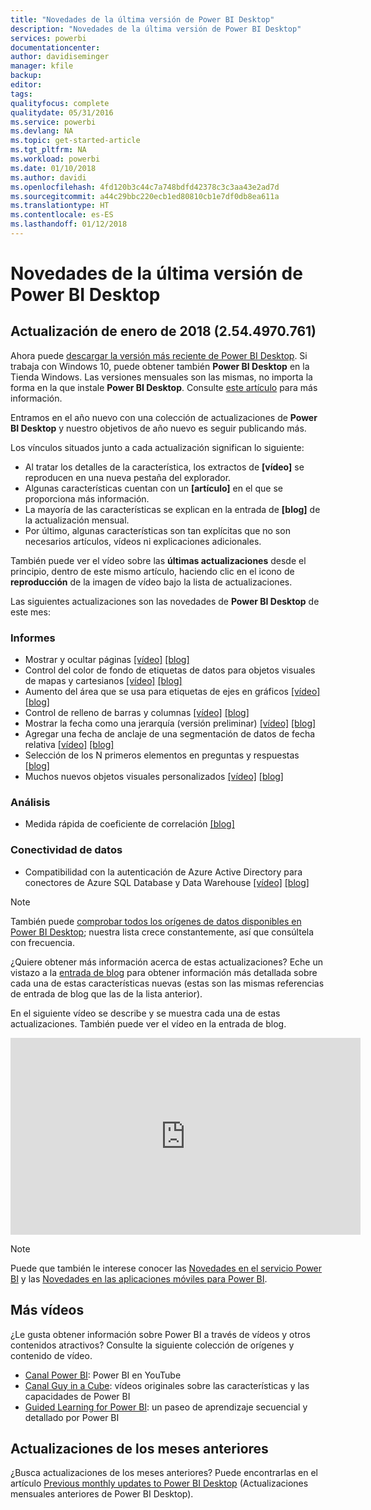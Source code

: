 ```yaml
---
title: "Novedades de la última versión de Power BI Desktop"
description: "Novedades de la última versión de Power BI Desktop"
services: powerbi
documentationcenter: 
author: davidiseminger
manager: kfile
backup: 
editor: 
tags: 
qualityfocus: complete
qualitydate: 05/31/2016
ms.service: powerbi
ms.devlang: NA
ms.topic: get-started-article
ms.tgt_pltfrm: NA
ms.workload: powerbi
ms.date: 01/10/2018
ms.author: davidi
ms.openlocfilehash: 4fd120b3c44c7a748bdfd42378c3c3aa43e2ad7d
ms.sourcegitcommit: a44c29bbc220ecb1ed80810cb1e7df0db8ea611a
ms.translationtype: HT
ms.contentlocale: es-ES
ms.lasthandoff: 01/12/2018
---
```

# <a name="whats-new-in-the-latest-power-bi-desktop-update"></a>Novedades de la última versión de Power BI Desktop

## <a name="january-2018-update-2544970761-"></a>Actualización de enero de 2018 (2.54.4970.761)

Ahora puede [descargar la versión más reciente de Power BI Desktop](https://powerbi.microsoft.com/desktop). Si trabaja con Windows 10, puede obtener también **Power BI Desktop** en la Tienda Windows. Las versiones mensuales son las mismas, no importa la forma en la que instale **Power BI Desktop**. Consulte [este artículo](desktop-get-the-desktop.md) para más información. 

Entramos en el año nuevo con una colección de actualizaciones de **Power BI Desktop** y nuestro objetivos de año nuevo es seguir publicando más.

Los vínculos situados junto a cada actualización significan lo siguiente:

-   Al tratar los detalles de la característica, los extractos de **[vídeo]** se reproducen en una nueva pestaña del explorador.
-   Algunas características cuentan con un **[artículo]** en el que se proporciona más información.
-   La mayoría de las características se explican en la entrada de **[blog]** de la actualización mensual.
-   Por último, algunas características son tan explícitas que no son necesarios artículos, vídeos ni explicaciones adicionales.

También puede ver el vídeo sobre las **últimas actualizaciones** desde el principio, dentro de este mismo artículo, haciendo clic en el icono de **reproducción** de la imagen de vídeo bajo la lista de actualizaciones.

Las siguientes actualizaciones son las novedades de **Power BI Desktop** de este mes:

### <a name="reporting"></a>Informes

-   Mostrar y ocultar páginas [[vídeo]](https://youtu.be/W8Pp5wuCXJw?t=20s) [[blog]](https://powerbi.microsoft.com/blog/power-bi-desktop-january-2018-feature-summary/#hidePages) 
-   Control del color de fondo de etiquetas de datos para objetos visuales de mapas y cartesianos [[vídeo]](https://youtu.be/W8Pp5wuCXJw?t=3m13s) [[blog]](https://powerbi.microsoft.com/blog/power-bi-desktop-january-2018-feature-summary/#dataLabelBackground) 
-   Aumento del área que se usa para etiquetas de ejes en gráficos [[vídeo]](https://youtu.be/W8Pp5wuCXJw?t=5m10s) [[blog]](https://powerbi.microsoft.com/blog/power-bi-desktop-january-2018-feature-summary/#axisSize) 
-   Control de relleno de barras y columnas [[vídeo]](https://youtu.be/W8Pp5wuCXJw?t=6m40s) [[blog]](https://powerbi.microsoft.com/blog/power-bi-desktop-january-2018-feature-summary/#padding) 
-   Mostrar la fecha como una jerarquía (versión preliminar) [[vídeo]](https://youtu.be/W8Pp5wuCXJw?t=7m41s) [[blog]](https://powerbi.microsoft.com/blog/power-bi-desktop-january-2018-feature-summary/#dateHierarchy) 
-   Agregar una fecha de anclaje de una segmentación de datos de fecha relativa [[vídeo]](https://youtu.be/W8Pp5wuCXJw?t=9m22s) [[blog]](https://powerbi.microsoft.com/blog/power-bi-desktop-january-2018-feature-summary/#anchorDate) 
-   Selección de los N primeros elementos en preguntas y respuestas [[blog]](https://powerbi.microsoft.com/blog/power-bi-desktop-january-2018-feature-summary/#topN) 
-   Muchos nuevos objetos visuales personalizados [[vídeo]](https://youtu.be/W8Pp5wuCXJw?t=11m32s) [[blog]](https://powerbi.microsoft.com/blog/power-bi-desktop-january-2018-feature-summary/#customVisuals) 


### <a name="analytics"></a>Análisis

-   Medida rápida de coeficiente de correlación [[blog]](https://powerbi.microsoft.com/blog/power-bi-desktop-january-2018-feature-summary/#correlationCoefficient) 

### <a name="data-connectivity"></a>Conectividad de datos

-   Compatibilidad con la autenticación de Azure Active Directory para conectores de Azure SQL Database y Data Warehouse [[vídeo]](https://youtu.be/W8Pp5wuCXJw?t=21m42s) [[blog]](https://powerbi.microsoft.com/blog/power-bi-desktop-january-2018-feature-summary/#AADauth) 


> [!NOTE]
> También puede [comprobar todos los orígenes de datos disponibles en Power BI Desktop](desktop-data-sources.md); nuestra lista crece constantemente, así que consúltela con frecuencia.

¿Quiere obtener más información acerca de estas actualizaciones? Eche un vistazo a la [entrada de blog](https://powerbi.microsoft.com/blog/power-bi-desktop-january-2018-feature-summary/) para obtener información más detallada sobre cada una de estas características nuevas (estas son las mismas referencias de entrada de blog que las de la lista anterior).

En el siguiente vídeo se describe y se muestra cada una de estas actualizaciones. También puede ver el vídeo en la entrada de blog.

<iframe width="560" height="315" src="https://www.youtube.com/embed/W8Pp5wuCXJw" frameborder="0" allowfullscreen></iframe>

> [!NOTE]
> Puede que también le interese conocer las [Novedades en el servicio Power BI](service-whats-new.md) y las [Novedades en las aplicaciones móviles para Power BI](mobile-whats-new-in-the-mobile-apps.md).

## <a name="more-videos"></a>Más vídeos

¿Le gusta obtener información sobre Power BI a través de vídeos y otros contenidos atractivos? Consulte la siguiente colección de orígenes y contenido de vídeo.

-   [Canal Power BI](https://www.youtube.com/user/mspowerbi): Power BI en YouTube
-   [Canal Guy in a Cube](https://www.youtube.com/channel/UCFp1vaKzpfvoGai0vE5VJ0w): vídeos originales sobre las características y las capacidades de Power BI
-   [Guided Learning for Power BI](https://powerbi.microsoft.com/guided-learning/): un paseo de aprendizaje secuencial y detallado por Power BI

## <a name="previous-months-updates"></a>Actualizaciones de los meses anteriores

¿Busca actualizaciones de los meses anteriores? Puede encontrarlas en el artículo [Previous monthly updates to Power BI Desktop](desktop-latest-update-archive.md) (Actualizaciones mensuales anteriores de Power BI Desktop).